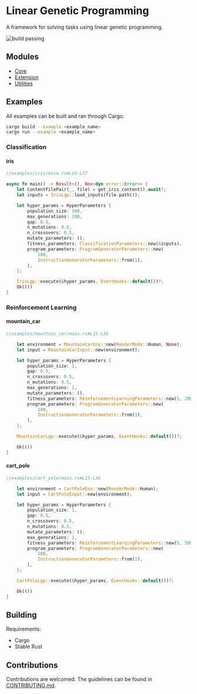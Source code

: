 # Linear Genetic Programming

A framework for solving tasks using linear genetic programming.

![build passing](https://github.com/urmzd/linear-genetic-programming/actions/workflows/develop.yml/badge.svg)

## Modules

- [Core](src/core/)
- [Extension](src/extensions/)
- [Utilities](src/utils/)

## Examples

All examples can be built and ran through Cargo:

```bash
cargo build --example <example_name>
cargo run --example <example_name>
```

### Classification

#### iris

```rust
//examples/iris/main.rs#L16-L37

async fn main() -> Result<(), Box<dyn error::Error>> {
    let ContentFilePair(_, file) = get_iris_content().await?;
    let inputs = IrisLgp::load_inputs(file.path());

    let hyper_params = HyperParameters {
        population_size: 100,
        max_generations: 100,
        gap: 0.5,
        n_mutations: 0.5,
        n_crossovers: 0.5,
        mutate_parameters: (),
        fitness_parameters: ClassificationParameters::new(&inputs),
        program_parameters: ProgramGeneratorParameters::new(
            100,
            InstructionGeneratorParameters::from(1),
        ),
    };

    IrisLgp::execute(&hyper_params, EventHooks::default())?;
    Ok(())
}

```

### Reinforcement Learning

#### mountain_car

```rust
//examples/mountain_car/main.rs#L15-L36

    let environment = MountainCarEnv::new(RenderMode::Human, None);
    let input = MountainCarInput::new(environment);

    let hyper_params = HyperParameters {
        population_size: 1,
        gap: 0.5,
        n_crossovers: 0.5,
        n_mutations: 0.5,
        max_generations: 1,
        mutate_parameters: (),
        fitness_parameters: ReinforcementLearningParameters::new(5, 200, input),
        program_parameters: ProgramGeneratorParameters::new(
            100,
            InstructionGeneratorParameters::from(1),
        ),
    };

    MountainCarLgp::execute(&hyper_params, EventHooks::default())?;

    Ok(())
}

```

#### cart_pole

```rust
//examples/cart_pole/main.rs#L15-L36

    let environment = CartPoleEnv::new(RenderMode::Human);
    let input = CartPoleInput::new(environment);

    let hyper_params = HyperParameters {
        population_size: 1,
        gap: 0.5,
        n_crossovers: 0.5,
        n_mutations: 0.5,
        mutate_parameters: (),
        max_generations: 1,
        fitness_parameters: ReinforcementLearningParameters::new(5, 500, input),
        program_parameters: ProgramGeneratorParameters::new(
            100,
            InstructionGeneratorParameters::from(1),
        ),
    };

    CartPoleLgp::execute(&hyper_params, EventHooks::default())?;

    Ok(())
}

```

## Building

Requirements:

- Cargo
- Stable Rust

## Contributions

Contributions are welcomed. The guidelines can be found in [CONTRIBUTING.md](./CONTRIBUTING.md).
